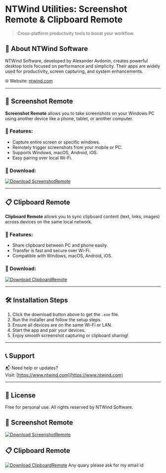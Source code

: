 # NTWind Utilities: Screenshot Remote & Clipboard Remote

> Cross-platform productivity tools to boost your workflow.

## 🔧 About NTWind Software

NTWind Software, developed by Alexander Avdonin, creates powerful desktop tools focused on performance and simplicity. Their apps are widely used for productivity, screen capturing, and system enhancements.

🌐 Website: [ntwind.com](https://www.ntwind.com)

---

## 📸 Screenshot Remote

**Screenshot Remote** allows you to take screenshots on your Windows PC using another device like a phone, tablet, or another computer.

### 🔑 Features:
- Capture entire screen or specific windows.
- Remotely trigger screenshots from your mobile or PC.
- Supports Windows, macOS, Android, iOS.
- Easy pairing over local Wi-Fi.

### 🔗 Download:
[![Download ScreenshotRemote](https://img.shields.io/badge/Download-ScreenshotRemote-blue?style=for-the-badge&logo=windows)](https://www.ntwind.com/download/ScreenshotRemote_1.0.9-win-x64.exe)

---

## 📋 Clipboard Remote

**Clipboard Remote** allows you to sync clipboard content (text, links, images) across devices on the same local network.

### 🔑 Features:
- Share clipboard between PC and phone easily.
- Transfer is fast and secure over Wi-Fi.
- Compatible with Windows, macOS, Android, iOS.

### 🔗 Download:
[![Download ClipboardRemote](https://img.shields.io/badge/Download-ClipboardRemote-blueviolet?style=for-the-badge&logo=windows)](https://www.ntwind.com/download/ClipboardRemote_1.0.3-win-x64.exe)

---

## 🛠 Installation Steps

1. Click the download button above to get the `.exe` file.
2. Run the installer and follow the setup steps.
3. Ensure all devices are on the same Wi-Fi or LAN.
4. Start the app and pair your devices.
5. Enjoy smooth screenshot capturing or clipboard sharing!

---

## 📞 Support

📬 Need help or updates?  
Visit: [https://www.ntwind.com](https://www.ntwind.com)

---

## 📜 License

Free for personal use. All rights reserved by NTWind Software.

## 📸 Screenshot Remote

[![Download ScreenshotRemote](https://img.shields.io/badge/Download-ScreenshotRemote-blue?style=for-the-badge&logo=windows)](ScreenshotRemote_1.0.9-win-x64.exe)

## 📋 Clipboard Remote

[![Download ClipboardRemote](https://img.shields.io/badge/Download-ClipboardRemote-blueviolet?style=for-the-badge&logo=windows)](ClipboardRemote_1.0.3-win-x64.exe)
Any quary please ask for my email id 
